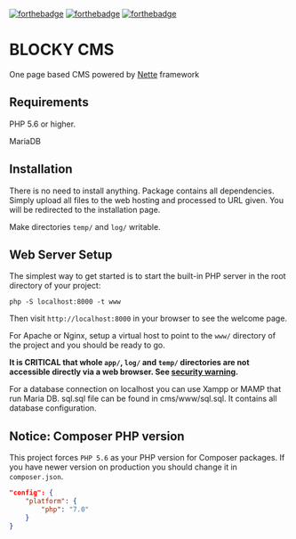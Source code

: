 [![forthebadge](https://forthebadge.com/images/badges/built-with-love.svg)](https://forthebadge.com)
[![forthebadge](https://forthebadge.com/images/badges/fuck-it-ship-it.svg)](https://forthebadge.com)
[![forthebadge](https://forthebadge.com/images/badges/its-not-a-lie-if-you-believe-it.svg)](https://forthebadge.com)

BLOCKY CMS
=================

One page based CMS powered by [Nette](https://nette.org) framework


Requirements
------------

PHP 5.6 or higher.

MariaDB


Installation
------------

There is no need to install anything. Package contains all dependencies. Simply upload all files
to the web hosting and processed to URL given. You will be redirected to the installation 
page.


Make directories `temp/` and `log/` writable.


Web Server Setup
----------------

The simplest way to get started is to start the built-in PHP server in the root directory of your project:

	php -S localhost:8000 -t www

Then visit `http://localhost:8000` in your browser to see the welcome page.

For Apache or Nginx, setup a virtual host to point to the `www/` directory of the project and you
should be ready to go.

**It is CRITICAL that whole `app/`, `log/` and `temp/` directories are not accessible directly
via a web browser. See [security warning](https://nette.org/security-warning).**

For a database connection on localhost you can use Xampp or MAMP that run Maria DB. sql.sql file can be found in cms/www/sql.sql.
It contains all database configuration. 

Notice: Composer PHP version
----------------------------
This project forces `PHP 5.6` as your PHP version for Composer packages. If you have newer version on production you should change it in `composer.json`.
```json
"config": {
	"platform": {
		"php": "7.0"
	}
}
```
